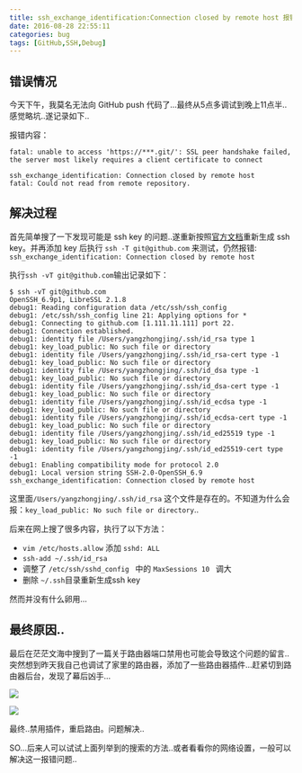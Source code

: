 ```yaml
---
title: ssh_exchange_identification:Connection closed by remote host 报错问题
date: 2016-08-28 22:55:11
categories: bug
tags: [GitHub,SSH,Debug]
---
```

## 错误情况
今天下午，我莫名无法向 GitHub push 代码了...最终从5点多调试到晚上11点半..感觉略坑..遂记录如下..

报错内容：
```
fatal: unable to access 'https://***.git/': SSL peer handshake failed, the server most likely requires a client certificate to connect
```

```
ssh_exchange_identification: Connection closed by remote host
fatal: Could not read from remote repository.
```

## 解决过程

首先简单搜了一下发现可能是 ssh key 的问题..遂重新按照[官方文档](https://help.github.com/articles/generating-an-ssh-key/)重新生成 ssh key。并再添加 key 后执行 `ssh -T git@github.com` 来测试，仍然报错:
`ssh_exchange_identification: Connection closed by remote host`

执行`ssh -vT git@github.com`输出记录如下：

```
$ ssh -vT git@github.com
OpenSSH_6.9p1, LibreSSL 2.1.8
debug1: Reading configuration data /etc/ssh/ssh_config
debug1: /etc/ssh/ssh_config line 21: Applying options for *
debug1: Connecting to github.com [1.111.11.111] port 22.
debug1: Connection established.
debug1: identity file /Users/yangzhongjing/.ssh/id_rsa type 1
debug1: key_load_public: No such file or directory
debug1: identity file /Users/yangzhongjing/.ssh/id_rsa-cert type -1
debug1: key_load_public: No such file or directory
debug1: identity file /Users/yangzhongjing/.ssh/id_dsa type -1
debug1: key_load_public: No such file or directory
debug1: identity file /Users/yangzhongjing/.ssh/id_dsa-cert type -1
debug1: key_load_public: No such file or directory
debug1: identity file /Users/yangzhongjing/.ssh/id_ecdsa type -1
debug1: key_load_public: No such file or directory
debug1: identity file /Users/yangzhongjing/.ssh/id_ecdsa-cert type -1
debug1: key_load_public: No such file or directory
debug1: identity file /Users/yangzhongjing/.ssh/id_ed25519 type -1
debug1: key_load_public: No such file or directory
debug1: identity file /Users/yangzhongjing/.ssh/id_ed25519-cert type -1
debug1: Enabling compatibility mode for protocol 2.0
debug1: Local version string SSH-2.0-OpenSSH_6.9
ssh_exchange_identification: Connection closed by remote host
```

这里面`/Users/yangzhongjing/.ssh/id_rsa` 这个文件是存在的。不知道为什么会报：`key_load_public: No such file or directory`..

后来在网上搜了很多内容，执行了以下方法：
- `vim /etc/hosts.allow` 添加 `sshd: ALL`
- `ssh-add ~/.ssh/id_rsa`
- 调整了 `/etc/ssh/sshd_config ` 中的 `MaxSessions 10 ` 调大
- 删除 `~/.ssh`目录重新生成ssh key 

然而并没有什么卵用...
## 最终原因..

最后在茫茫文海中搜到了一篇关于路由器端口禁用也可能会导致这个问题的留言..突然想到昨天我自己也调试了家里的路由器，添加了一些路由器插件...赶紧切到路由器后台，发现了幕后凶手...

![](http://qcyoung.qiniudn.com/qcyoung/shijietong.png)

![](http://qcyoung.qiniudn.com/qcyoung/shijietongdetail.png)

最终..禁用插件，重启路由。问题解决..

SO...后来人可以试试上面列举到的搜索的方法..或者看看你的网络设置，一般可以解决这一报错问题..


